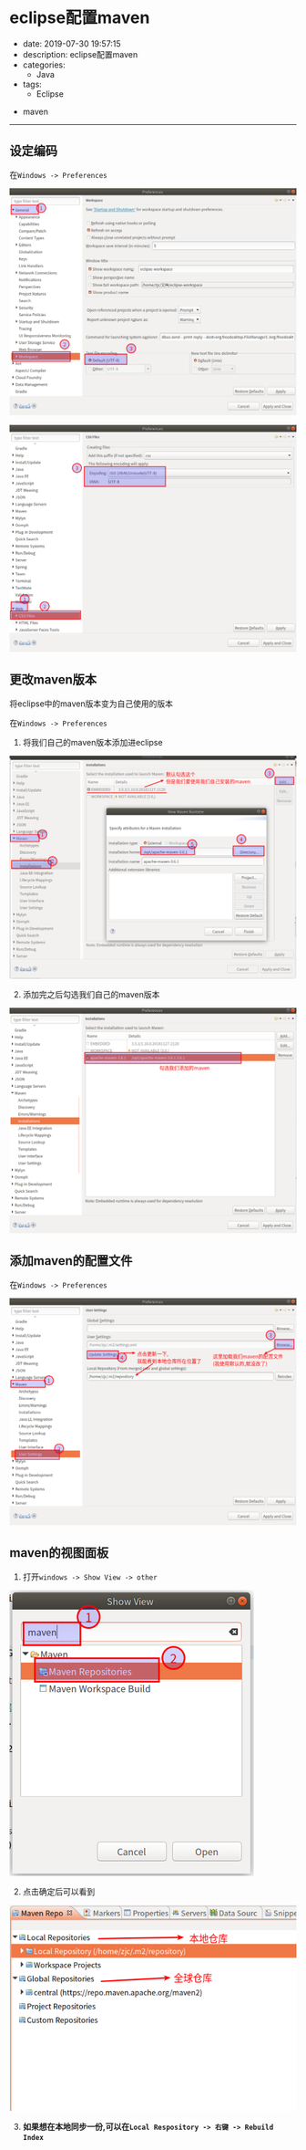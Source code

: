 #   eclipse配置maven
+ date: 2019-07-30 19:57:15
+ description: eclipse配置maven
+ categories:
  - Java
+ tags:
  - Eclipse
- maven
---
##  设定编码
在`Windows -> Preferences`

![](../images/20190730008.png)


![](../images/20190730009.png)


##  更改maven版本
将eclipse中的maven版本变为自己使用的版本

在`Windows -> Preferences`
1.  将我们自己的maven版本添加进eclipse

![](../images/20190730010.png)


2.  添加完之后勾选我们自己的maven版本

![](../images/20190730011.png)


##  添加maven的配置文件
在`Windows -> Preferences`

![](../images/20190730012.png)


##  maven的视图面板
1.  打开`windows -> Show View -> other`

![](../images/20190730017.png)


2.  点击确定后可以看到

![](../images/20190730019.png)


3.  **如果想在本地同步一份,可以在`Local Respository -> 右键 -> Rebuild Index`**

